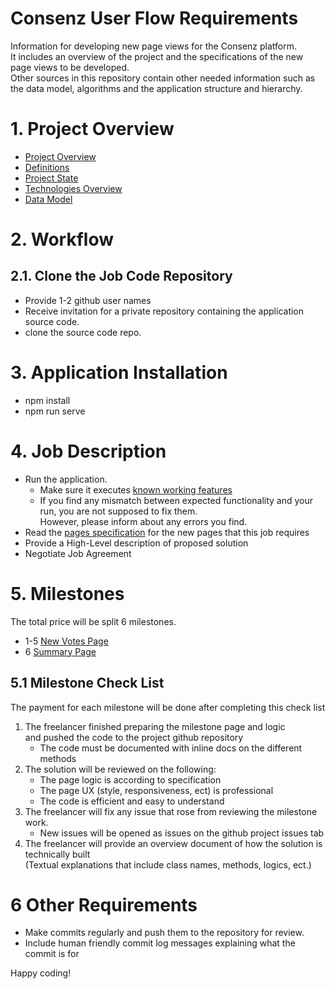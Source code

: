 # Consenz User Flow Requirements
Information for developing new page views for the Consenz platform.<br>
It includes an overview of the project and the specifications of the new page views to be developed.<br>
Other sources in this repository contain other needed information such as the data model, algorithms and the application structure and hierarchy.  
  
# 1. <a id="project-overview">Project Overview</a>
- [Project Overview](./project_overview.md/#project-overview)
- [Definitions](./project_overview.md/#definitions)
- [Project State](./project_overview.md/#project-state)
- [Technologies Overview](./project_overview.md/#technologies-overview)
- [Data Model](./data_model.md)

# 2. <a id="workflow">Workflow</a>
## 2.1. Clone the Job Code Repository
- Provide 1-2 github user names
- Receive invitation for a private repository containing the application source code.
- clone the source code repo.

# 3. Application Installation
- npm install
- npm run serve

# 4. <a id="job-description">Job Description</a>
- Run the application.
  - Make sure it executes [known working features](https://github.com/wonderfloyd/Consenz_Requierments/blob/master/working_features.md/#top)
  - If you find any mismatch between expected functionality and your run, you are not supposed to fix them.<br>
  However, please inform about any errors you find.
- Read the [pages specification](./pages_specifications.md/#top) for the new pages that this job requires
- Provide a High-Level description of proposed solution
- Negotiate Job Agreement
# 5. Milestones
The total price will be split 6 milestones.
  - 1-5 [New Votes Page](./pages_specifications.md/#new-votes-page)
  - 6 [Summary Page](./pages_specifications.md/#summary-page)

## 5.1 Milestone Check List
The payment for each milestone will be done after completing this check list
1. The freelancer finished preparing the milestone page and logic<br>
and pushed the code to the project github repository
    - The code must be documented with inline docs on the different methods
2. The solution will be reviewed on the following:
    - The page logic is according to specification
    - The page UX (style, responsiveness, ect) is professional
    - The code is efficient and easy to understand 
3. The freelancer will fix any issue that rose from reviewing the milestone work.
    - New issues will be opened as issues on the github project issues tab
4. The freelancer will provide an overview document of how the solution is technically built<br>
(Textual explanations that include class names, methods, logics, ect.)

# 6 Other Requirements
- Make commits regularly and push them to the repository for review.
- Include human friendly commit log messages explaining what the commit is for

Happy coding!   
